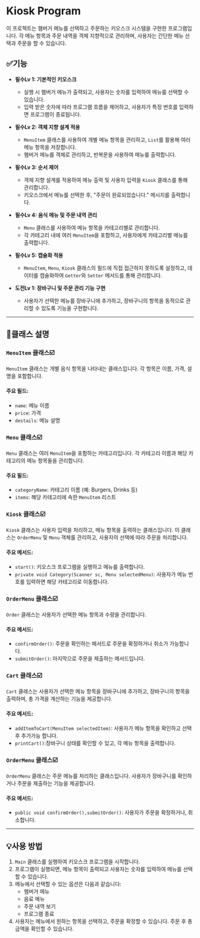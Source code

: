 # Kiosk Program

이 프로젝트는 햄버거 메뉴를 선택하고 주문하는 키오스크 시스템을 구현한 프로그램입니다. 각 메뉴 항목과 주문 내역을 객체 지향적으로 관리하며, 사용자는 간단한 메뉴 선택과 주문을 할 수 있습니다.

## ✅기능

- **필수Lv 1: 기본적인 키오스크**  
  - 실행 시 햄버거 메뉴가 출력되고, 사용자는 숫자를 입력하여 메뉴를 선택할 수 있습니다.  
  - 입력 받은 숫자에 따라 프로그램 흐름을 제어하고, 사용자가 특정 번호를 입력하면 프로그램이 종료됩니다.

- **필수Lv 2: 객체 지향 설계 적용**  
  - `MenuItem` 클래스를 사용하여 개별 메뉴 항목을 관리하고, `List`를 활용해 여러 메뉴 항목을 저장합니다.  
  - 햄버거 메뉴를 객체로 관리하고, 반복문을 사용하여 메뉴를 출력합니다.

- **필수Lv 3: 순서 제어**  
  - 객체 지향 설계를 적용하여 메뉴 출력 및 사용자 입력을 `Kiosk` 클래스를 통해 관리합니다.  
  - 키오스크에서 메뉴를 선택한 후, "주문이 완료되었습니다." 메시지를 출력합니다.

- **필수Lv 4: 음식 메뉴 및 주문 내역 관리**  
  - `Menu` 클래스를 사용하여 메뉴 항목을 카테고리별로 관리합니다.  
  - 각 카테고리 내에 여러 `MenuItem`을 포함하고, 사용자에게 카테고리별 메뉴를 출력합니다.

- **필수Lv 5: 캡슐화 적용**  
  - `MenuItem`, `Menu`, `Kiosk` 클래스의 필드에 직접 접근하지 못하도록 설정하고, 데이터를 캡슐화하여 `Getter`와 `Setter` 메서드를 통해 관리합니다.

- **도전Lv 1:  장바구니 및 주문 관리 기능 구현** 
  -  사용자가 선택한 메뉴를 장바구니에 추가하고, 장바구니의 항목을 동적으로 관리할 수 있도록 기능을 구현합니다.

---
## 📝클래스 설명

### `MenuItem` 클래스☑️
`MenuItem` 클래스는 개별 음식 항목을 나타내는 클래스입니다. 각 항목은 이름, 가격, 설명을 포함합니다.  

#### 주요 필드:
- `name`: 메뉴 이름
- `price`: 가격
- `destails`: 메뉴 설명

### `Menu` 클래스☑️
`Menu` 클래스는 여러 `MenuItem`을 포함하는 카테고리입니다. 각 카테고리 이름과 해당 카테고리의 메뉴 항목들을 관리합니다.

#### 주요 필드:
- `categoryName`: 카테고리 이름 (예: Burgers, Drinks 등)
- `items`: 해당 카테고리에 속한 `MenuItem` 리스트

### `Kiosk` 클래스☑️
`Kiosk` 클래스는 사용자 입력을 처리하고, 메뉴 항목을 출력하는 클래스입니다. 이 클래스는 `OrderMenu` 및 `Menu` 객체를 관리하고, 사용자의 선택에 따라 주문을 처리합니다.

#### 주요 메서드:
- `start()`: 키오스크 프로그램을 실행하고 메뉴를 출력합니다.
- ` private void Category(Scanner sc, Menu selectedMenu) `: 사용자가 메뉴 번호를 입력하면 해당 카테고리로 이동합니다.

### `OrderMenu` 클래스☑️
`Order` 클래스는 사용자가 선택한 메뉴 항목과 수량을 관리합니다.

#### 주요 메서드: 
- `confirmOrder()`: 주문을 확인하는 메서드로 주문을 확정하거나 취소가 가능합니다. 
- `submitOrder()`: 마지막으로 주문을 제출하는 메서드입니다.
  
### `Cart` 클래스☑️
`Cart` 클래스는 사용자가 선택한 메뉴 항목을 장바구니에 추가하고, 장바구니의 항목을 출력하며, 총 가격을 계산하는 기능을 제공합니다.

#### 주요 메서드: 
- `addItemToCart(MenuItem selectedItem)`: 사용자가 메뉴 항목을 확인하고 선택 후 추가가능 합니다.
- `printCart()`:장바구니 상태를 확인할 수 있고, 각 메뉴 항목을 출력합니다.

### `OrderMenu` 클래스☑️ 
`OrderMenu` 클래스는  주문 메뉴를 처리하는 클래스입니다. 사용자가 장바구니를 확인하거나 주문을 제출하는 기능을 제공합니다.

#### 주요 메서드: 
- `public void confirmOrder(),submitOrder()`: 사용자가 주문을 확정하거나, 취소합니다.

---
## 💡사용 방법

1. `Main` 클래스를 실행하여 키오스크 프로그램을 시작합니다.
2. 프로그램이 실행되면, 메뉴 항목이 출력되고 사용자는 숫자를 입력하여 메뉴를 선택할 수 있습니다.
3. 메뉴에서 선택할 수 있는 옵션은 다음과 같습니다:
   - 햄버거 메뉴
   - 음료 메뉴
   - 주문 내역 보기
   - 프로그램 종료
4. 사용자는 메뉴에서 원하는 항목을 선택하고, 주문을 확정할 수 있습니다. 주문 후 총 금액을 확인할 수 있습니다. 


